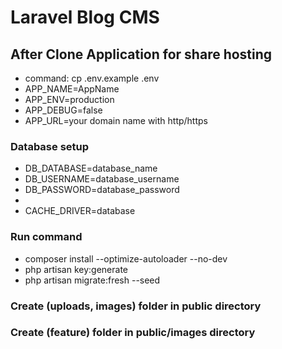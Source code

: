 # Laravel Blog CMS

## After Clone Application for share hosting


- command: cp .env.example .env
- APP_NAME=AppName
- APP_ENV=production
- APP_DEBUG=false
- APP_URL=your domain name with http/https
### Database setup
- DB_DATABASE=database_name
- DB_USERNAME=database_username
- DB_PASSWORD=database_password
- 
- CACHE_DRIVER=database
### Run command
- composer install --optimize-autoloader --no-dev
- php artisan key:generate
- php artisan migrate:fresh --seed

### Create (uploads, images) folder in public directory 
### Create (feature) folder in public/images directory 





